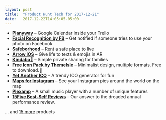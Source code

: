 ```yaml
---
layout: post
title:  "Product Hunt Tech for 2017-12-21"
date:   2017-12-22T14:05:05-05:00
---
```


* **[Planyway](https://www.producthunt.com/posts/planyway-1?utm_campaign=producthunt-api&utm_medium=api&utm_source=Application%3A+Daily+Digest+RSS+%28ID%3A+3202%29)** – Google Calendar inside your Trello
* **[Facial Recognition by FB](https://www.producthunt.com/posts/facial-recognition-by-fb?utm_campaign=producthunt-api&utm_medium=api&utm_source=Application%3A+Daily+Digest+RSS+%28ID%3A+3202%29)** – Get notified if someone tries to use your photo on Facebook
* **[Safeborhood](https://www.producthunt.com/posts/safeborhood?utm_campaign=producthunt-api&utm_medium=api&utm_source=Application%3A+Daily+Digest+RSS+%28ID%3A+3202%29)** – Rent a safe place to live
* **[Arrow iOS](https://www.producthunt.com/posts/arrow-ios?utm_campaign=producthunt-api&utm_medium=api&utm_source=Application%3A+Daily+Digest+RSS+%28ID%3A+3202%29)** – Give life to texts & emojis in AR
* **[Kindaba🎈](https://www.producthunt.com/posts/kindaba?utm_campaign=producthunt-api&utm_medium=api&utm_source=Application%3A+Daily+Digest+RSS+%28ID%3A+3202%29)** – Simple private sharing for families
* **[Free Icon Pack by ThemeIsle](https://www.producthunt.com/posts/free-icon-pack-by-themeisle?utm_campaign=producthunt-api&utm_medium=api&utm_source=Application%3A+Daily+Digest+RSS+%28ID%3A+3202%29)** – Minimalist design, multiple formats. Free to download.🎅
* **[Yet Another ICO](https://www.producthunt.com/posts/yet-another-ico?utm_campaign=producthunt-api&utm_medium=api&utm_source=Application%3A+Daily+Digest+RSS+%28ID%3A+3202%29)** – A trendy ICO generator for fun
* **[Maps for Instagram](https://www.producthunt.com/posts/maps-for-instagram?utm_campaign=producthunt-api&utm_medium=api&utm_source=Application%3A+Daily+Digest+RSS+%28ID%3A+3202%29)** – See your Instagram pics around the world on the map
* **[Plexamp](https://www.producthunt.com/posts/plexamp?utm_campaign=producthunt-api&utm_medium=api&utm_source=Application%3A+Daily+Digest+RSS+%28ID%3A+3202%29)** – A small music player with a number of unique features
* **[15Five Best-Self Reviews](https://www.producthunt.com/posts/15five-best-self-reviews?utm_campaign=producthunt-api&utm_medium=api&utm_source=Application%3A+Daily+Digest+RSS+%28ID%3A+3202%29)** – Our answer to the dreaded annual performance review.

… and [15 more](https://www.producthunt.com/tech) products